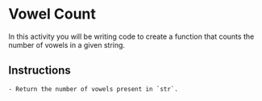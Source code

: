 # Vowel Count

In this activity you will be writing code to create a function that counts the number of vowels in a given string.

## Instructions

    - Return the number of vowels present in `str`.
